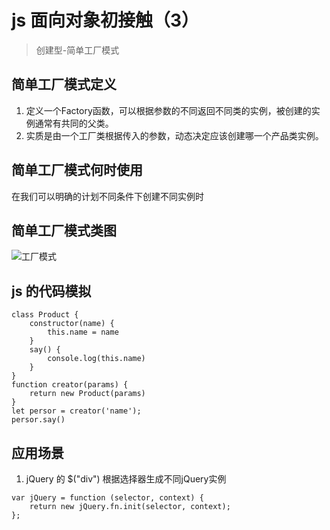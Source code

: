 # js 面向对象初接触（3）
> 创建型-简单工厂模式

## 简单工厂模式定义
1. 定义一个Factory函数，可以根据参数的不同返回不同类的实例，被创建的实例通常有共同的父类。
2. 实质是由一个工厂类根据传入的参数，动态决定应该创建哪一个产品类实例。

## 简单工厂模式何时使用
在我们可以明确的计划不同条件下创建不同实例时

## 简单工厂模式类图
![工厂模式](https://tomz-1253937763.cos.ap-guangzhou.myqcloud.com/img/201812/product.png)

## js 的代码模拟
```
class Product {
    constructor(name) {
        this.name = name
    }
    say() {
        console.log(this.name)
    }
}
function creator(params) {
    return new Product(params)
}
let persor = creator('name');
persor.say()
```

## 应用场景
1. jQuery 的 $("div") 根据选择器生成不同jQuery实例
```
var jQuery = function (selector, context) {
    return new jQuery.fn.init(selector, context);
};
```